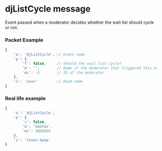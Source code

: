 # djListCycle message

Event passed when a moderator decides whether the wait list should cycle or not.


### Packet Example

```js
{
    'a': 'djListCycle', // Event name
    'p': {
        'f': false,	    // Should the wait list cycle?
        'm': '',		// Name of the moderator that triggered this event
        'mi': -1        // ID of the moderator
    },
    's': 'xxxx'         // Room name
}
```
### Real life example
```js
{
    'a': 'djListCycle',
    'p': {
        'c': false,
        'm': 'SooYou',
        'mi': 3865819
    },
    's': 'loves-kpop'
}
```
